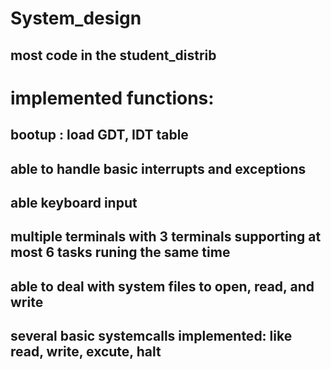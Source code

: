 # System_design
## most code in the student_distrib

# implemented functions:
  ## bootup : load  GDT, IDT table
  ## able to handle basic interrupts and exceptions
  ## able keyboard input
  ## multiple terminals with 3 terminals supporting at most 6 tasks runing the same time
  ## able to deal with system files to open, read, and write
  ## several basic systemcalls implemented: like read, write, excute, halt
  
